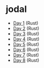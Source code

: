 # jodal

- [Day 1](aoc-rs/src/day01.rs) (Rust)
- [Day 2](aoc-rs/src/day02.rs) (Rust)
- [Day 3](aoc-rs/src/day03.rs) (Rust)
- [Day 4](aoc-rs/src/day04.rs) (Rust)
- [Day 5](aoc-rs/src/day05.rs) (Rust)
- [Day 6](aoc-rs/src/day06.rs) (Rust)
- [Day 7](aoc-rs/src/day07.rs) (Rust)
- [Day 8](aoc-rs/src/day08.rs) (Rust)
